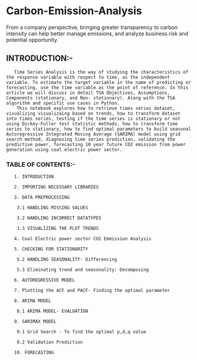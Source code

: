 # Carbon-Emission-Analysis
From a company perspective, bringing greater transparency to carbon intensity can help better manage emissions, and analyze business risk and potential opportunity. 

## INTRODUCTION:- 

       Time Series Analysis is the way of studying the characteristics of the response variable with respect to time, as the independent variable. To estimate the target variable in the name of predicting or forecasting, use the time variable as the point of reference. In this article we will discuss in detail TSA Objectives, Assumptions, Components (stationary, and Non- stationary). Along with the TSA algorithm and specific use cases in Python.
        This notebook explores how to retrieve times series dataset, visualizing visualizaing based on trends, how to transform dataset into times series, testing if the time series is stationary or not using Dickey-Fuller test statistic methods, how to transform time series to stationary, how to find optimal parameters to build seasonal Autoregressive Integrated Moving Average (SARIMA) model using grid search method, diagnosing time series prediction, validating the predictive power, forecasting 10 year future CO2 emission from power generation using coal electric power sector.
     
### TABLE OF CONTENTS:-
    
       1. INTRODUCTION

       2. IMPORTING NECESSARY LIBRARIES
       
       3. DATA PREPROCESSING
       
        3.1 HANDLING MISSING VALUES
        
        3.2 HANDLING INCORRECT DATATYPES
        
        3.3 VISUALIZING THE PLOT TRENDS
        
       4. Coal Electric power sector CO2 Emmission Analysis
       
       5. CHECKING FOR STATIONARITY
       
        5.2 HANDLING SEASONALITY- Differencing
        
        5.3 Eliminating trend and seasonality: Decomposing
        
       6. AUTOREGRESSIVE MODEL
       
       7. Plotting the ACF and PACF- Finding the optimal parameter
       
       8. ARIMA MODEL
       
        8.1 ARIMA MODEL- EVALUATION
        
       9. SARIMAX MODEL
       
        9.1 Grid Search - To find the optimal p,d,q value
        
        9.2 Validation Prediction
        
       10. FORECASTING
       
       
       
       
     
       
